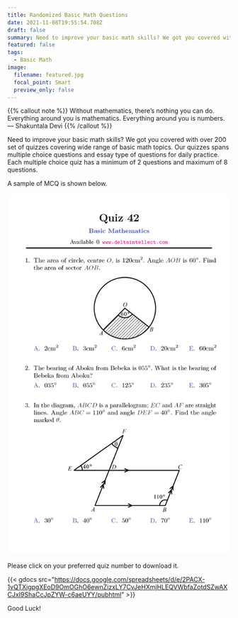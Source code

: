 ```yaml
---
title: Randomized Basic Math Questions
date: 2021-11-08T19:55:54.708Z
draft: false
summary: Need to improve your basic math skills? We got you covered with over 200 set of quizzes 
featured: false
tags:
  - Basic Math
image:
  filename: featured.jpg
  focal_point: Smart
  preview_only: false
---
```


{{% callout note %}}
Without mathematics, there’s nothing you can do. Everything around you is mathematics. Everything around you is numbers.
— Shakuntala Devi
{{% /callout %}}

Need to improve your basic math skills? We got you covered with over 200 set of quizzes covering wide range of basic math topics. Our quizzes spans multiple choice questions and essay type of questions for daily practice. Each multiple choice quiz has a minimum of 2 questions and maximum of 8 questions.

A sample of MCQ is shown below.

![sample MCQ math quiz](sample.png)

Please click on your preferred quiz number to download it.

{{< gdocs src="https://docs.google.com/spreadsheets/d/e/2PACX-1vQTXigpgXEoD9OmOGhO6ewnZizxLY7CvJeHXmjHLEQVWbfaZotdSZwAXCJxI9ShaCcJpZYW-c6aeUYY/pubhtml" >}}

Good Luck!

